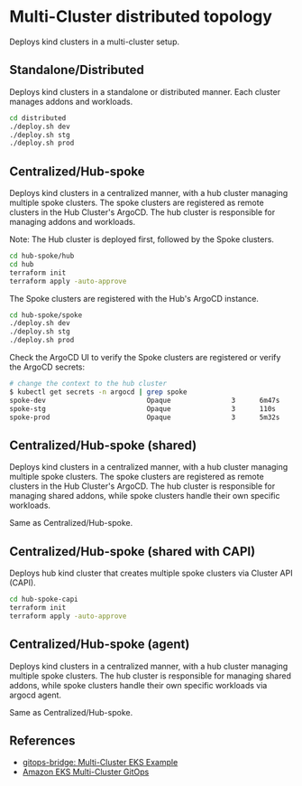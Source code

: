 # Multi-Cluster distributed topology

Deploys kind clusters in a multi-cluster setup.

## Standalone/Distributed

Deploys kind clusters in a standalone or distributed manner. Each cluster manages addons and workloads.

```bash
cd distributed
./deploy.sh dev
./deploy.sh stg
./deploy.sh prod
```

## Centralized/Hub-spoke

Deploys kind clusters in a centralized manner, with a hub cluster managing multiple spoke clusters.
The spoke clusters are registered as remote clusters in the Hub Cluster's ArgoCD.
The hub cluster is responsible for managing addons and workloads.

Note: The Hub cluster is deployed first, followed by the Spoke clusters.

```bash
cd hub-spoke/hub
cd hub
terraform init
terraform apply -auto-approve
```

The Spoke clusters are registered with the Hub's ArgoCD instance.

```bash
cd hub-spoke/spoke
./deploy.sh dev
./deploy.sh stg
./deploy.sh prod
```

Check the ArgoCD UI to verify the Spoke clusters are registered or verify the ArgoCD secrets:

```bash
# change the context to the hub cluster
$ kubectl get secrets -n argocd | grep spoke
spoke-dev                         Opaque               3      6m47s
spoke-stg                         Opaque               3      110s
spoke-prod                        Opaque               3      5m32s
```

## Centralized/Hub-spoke (shared)

Deploys kind clusters in a centralized manner, with a hub cluster managing multiple spoke clusters.
The spoke clusters are registered as remote clusters in the Hub Cluster's ArgoCD.
The hub cluster is responsible for managing shared addons, while spoke clusters handle their own specific workloads.

Same as Centralized/Hub-spoke.

## Centralized/Hub-spoke (shared with CAPI)

Deploys hub kind cluster that creates multiple spoke clusters via Cluster API (CAPI).

```bash
cd hub-spoke-capi
terraform init
terraform apply -auto-approve
```

## Centralized/Hub-spoke (agent)

Deploys kind clusters in a centralized manner, with a hub cluster managing multiple spoke clusters.
The hub cluster is responsible for managing shared addons, while spoke clusters handle their own specific workloads via argocd agent.

Same as Centralized/Hub-spoke.

## References

- [gitops-bridge: Multi-Cluster EKS Example](https://github.com/gitops-bridge-dev/gitops-bridge/tree/main/argocd/iac/terraform/examples/eks/multi-cluster)
- [Amazon EKS Multi-Cluster GitOps](https://www.slideshare.net/slideshow/amazon-eks-multicluster-gitopsbridgepdf/263198295)
